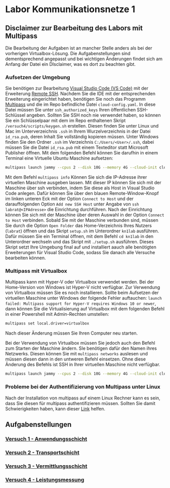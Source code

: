 # Labor Kommunikationsnetze 1

## Disclaimer zur Bearbeitung des Labors mit Multipass
Die Bearbeitung der Aufgaben ist an mancher Stelle anders als bei der vorherigen Virtualbox-Lösung. Die Aufgabenstellungen sind dementsprechend angepasst und bei wichtigen Änderungen findet sich am Anfang der Datei ein DIsclaimer, was es dort zu beachten gibt.

### Aufsetzen der Umgebung
Sie benötigen zur Bearbeitung [Visual Studio Code (VS Code)](https://code.visualstudio.com) mit der Erweiterung [Remote SSH](https://marketplace.visualstudio.com/items?itemName=ms-vscode-remote.remote-ssh). Nachdem Sie die IDE mit der entsprechenden Erweiterung eingerichtet haben, benötigen Sie noch das Programm [Multipass](https://multipass.run/) und die im Repo befindliche Datei `cloud-config.yaml`. In diese Datei müssen Sie unter `ssh_authorized_keys` Ihren öffentlichen SSH-Schlüssel angeben. Sollten Sie SSH noch nie verwendet haben, so können Sie ein Schlüsselpaar mit dem im Repo enthaltenen Skript `/versuch4/scripts/keygen.sh` erstellen. Diesen finden Sie unter Linux und Mac im Unterverzeichnis `.ssh` in Ihrem Wurzelverzeichnis in der Datei `id_rsa.pub`, deren Inhalt Sie vollständig kopieren müssen. Unter Windows finden Sie den Ordner `.ssh` im Verzeichnis `C:/Users/<User>/.ssh`, dabei müssen Sie die Datei `id_rsa.pub` mit einem Texteditor statt Microsoft Publisher öffnen. Mit dem folgenden Befehl können Sie darufhin in einem Terminal eine Virtuelle Ubuntu Maschine aufsetzen: 
```bash
multipass launch jammy --cpus 2 --disk 10G --memory 4G --cloud-init cloud-config.yaml
```
Mit dem Befehl `multipass info` Können Sie sich die IP-Adresse ihrer virtuellen Maschine ausgeben lassen. Mit dieser IP können Sie sich mit der Maschine über ssh verbinden, indem Sie diese als Host in Visual Studio Code anlegen. Dafür können Sie über den blauen Remote-Window-Knopf im linken unteren Eck mit der Option `Connect to Host` und der darauffolgenden Option `Add new SSH Host` unter Angabe von `ssh labrat@<IPAdresse>` die Einrichtung durchführen. Nach der Einrichtung können Sie sich mit der Maschine über deren Auswahl in der Option `Connect to Host` verbinden. Sobald Sie mit der Maschine verbunden sind, müssen Sie durch die Option `Open Folder` das Home-Verzeichnis Ihres Nutzers (`labrat`) öffnen und das Skript `setup.sh` im Unterordner `kn1lab` ausführen. Dafür müssen Sie ein Terminal öffnen, mit dem Befehl `cd kn1lab` in den Unterordner wechseln und das Skript mit `./setup.sh` ausführen. Dieses Skript setzt Ihre Umgebung final auf und installiert aauch alle benötigten Erweiterungen für Visual Studio Code, sodass Sie danach alle Versuche bearbeiten können.

### Multipass mit Virtualbox
Multipass kann mit Hyper-V oder Virtualbox verwendet werden. Bei der Home-Version von Windows ist Hyper-V nicht verfügbar. Zur Verwendung von Virtualbox müssen Sie es noch installieren.
Sollte beim Aufsetzen der virtuellen Maschine unter Windows der folgende Fehler auftauchen: `launch failed: Multipass support for Hyper-V requires Windows 10 or newer`, dann können Sie die Virtualisierung auf Virtualbox mit dem folgenden Befehl in einer Powershell mit Admin-Rechten umstellen:
```bash
multipass set local.driver=virtualbox
```
Nach dieser Änderung müssen Sie Ihren Computer neu starten.

Bei der Verwendung von Virtualbox müssen Sie jedoch auch den Befehl zum Starten der Maschine ändern. SIe benötigen dafür den Namen ihres Netzwerks. Diesen können Sie mit `multipass networks` auslesen und müssen diesen dann in den untweren Befehl einsetzen. Ohne diese Änderung des Befehls ist SSH in Ihrer virtuellen Maschine nicht verfügbar.
```bash
multipass launch jammy --cpus 2 --disk 10G --memory 4G --cloud-init cloud-config.yaml --network name="<Netzwerk-Name>"
```

### Probleme bei der Authentifizierung von Multipass unter Linux
Nach der Installation von multipass auf einem Linux Rechner kann es sein, dass Sie diesen für multipass authentifizieren müssen. Sollten Sie damit Schwierigkeiten haben, kann dieser [Link](https://multipass.run/docs/authenticating-clients) helfen.

## Aufgabenstellungen

### [Versuch 1 - Anwendungsschicht](versuch1/aufgabenstellung.md)
### [Versuch 2 - Transportschicht](versuch2/aufgabenstellung.md)
### [Versuch 3 - Vermittlungsschicht](versuch3/aufgabenstellung.md)
### [Versuch 4 - Leistungsmessung](versuch4/aufgabenstellung.md)
